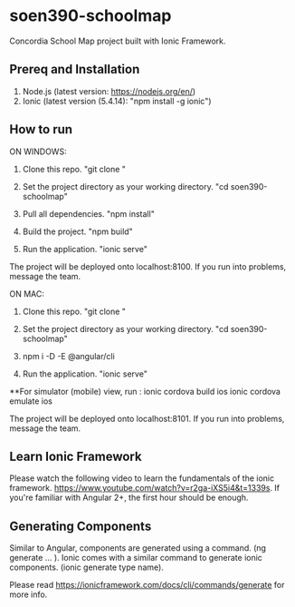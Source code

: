 # soen390-schoolmap

Concordia School Map project built with Ionic Framework.

## Prereq and Installation

1. Node.js (latest version: https://nodejs.org/en/)
2. Ionic (latest version (5.4.14): "npm install -g ionic")


## How to run

ON WINDOWS:

1. Clone this repo. "git clone <url>"

2. Set the project directory as your working directory. "cd soen390-schoolmap"

3. Pull all dependencies. "npm install"

4. Build the project. "npm build"

5. Run the application. "ionic serve"

The project will be deployed onto localhost:8100. If you run into problems, message the team.

ON MAC:

1. Clone this repo. "git clone <url>"

2. Set the project directory as your working directory. "cd soen390-schoolmap"

3. npm i -D -E @angular/cli

5. Run the application. "ionic serve"

 **For simulator (mobile) view, run :
    ionic cordova build ios
    ionic cordova emulate ios

The project will be deployed onto localhost:8101. If you run into problems, message the team.


## Learn Ionic Framework 

Please watch the following video to learn the fundamentals of the ionic framework. https://www.youtube.com/watch?v=r2ga-iXS5i4&t=1339s. 
If you're familiar with Angular 2+, the first hour should be enough.

## Generating Components

Similar to Angular, components are generated using a command. (ng generate ... ). Ionic comes with a similar command to generate ionic components. (ionic generate type name).

Please read https://ionicframework.com/docs/cli/commands/generate for more info.


